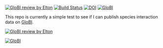 [![GloBI review by Elton](https://github.com/globalbioticinteractions/template-dataset/actions/workflows/review.yml/badge.svg)](https://github.com/globalbioticinteractions/template-dataset/actions) [![Build Status](https://app.travis-ci.com/globalbioticinteractions/template-dataset.svg)](https://app.travis-ci.com/globalbioticinteractions/template-dataset) [![DOI](https://zenodo.org/badge/26293374.svg)](https://zenodo.org/badge/latestdoi/26293374) [![GloBI](https://api.globalbioticinteractions.org/interaction.svg?accordingTo=globi:globalbioticinteractions/template-dataset)](https://globalbioticinteractions.org/?accordingTo=globi:globalbioticinteractions/template-dataset) 

This repo is currently a simple test to see if I can publish species interaction data on [GloBI](http://globalbioticinteractions.org).

[![GloBI review by Elton](https://github.com/aubreymoore/Guam-insect-associates-of-Glochidian/actions/workflows/review.yml/badge.svg)](https://github.com/aubreymoore/Guam-insect-associates-of-Glochidian/actions/workflows/review.yml/badge.svg)




[![GloBI](https://api.globalbioticinteractions.org/interaction.svg?accordingTo=github:aubreymoore/Guam-insect-associates-of-Glochidion)](https://globalbioticinteractions.org/?accordingTo=github:aubreymoore/Guam-insect-associates-of-Glochidion)
